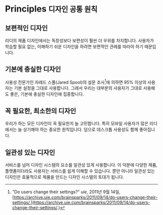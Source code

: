 ---
---

# Principles <small>디자인 공통 원칙</small>

## 보편적인 디자인

리디의 제품 디자인에서는 독창성보다 보편성이 훨씬 더 우위를 차지합니다. 사용자가 학습할 필요 없는, 이해하기 쉬운 디자인을 하려면 보편적인 관례를 따라야 하기 때문입니다.

## 기본에 충실한 디자인

사용성 전문가인 자레드 스풀(Jared Spool)의 설문 조사[^1]에 의하면 95% 이상의 사용자는 기본 설정을 그대로 사용합니다. 그래서 우리는 대부분의 사용자가 그대로 사용해도 좋은, 기본에 충실한 디자인에 집중합니다.

## 꼭 필요한, 최소한의 디자인

우리가 하는 모든 디자인이 꼭 필요한지 늘 고민합니다. 특히 모바일 사용자가 많은 리디에서는 늘 상기해야 하는 중요한 원칙입니다. 덤으로 데스크톱 사용성도 함께 좋아집니다.

## 일관성 있는 디자인

서비스를 넘어 디자인 시스템의 요소를 일관성 있게 사용합니다. 이 덕분에 다양한 제품, 플랫폼이더라도 사용자는 서비스를 쉽게 이해할 수 있습니다. 뿐만 아니라 일관성 있는 디자인은 효율적으로 제품을 만드는 디자인 시스템의 토대가 됩니다.

[^1]: "Do users change their settings?" *uie*, 2011년 9월 14일, [https://archive.uie.com/brainsparks/2011/09/14/do-users-change-their-settings/.](https://archive.uie.com/brainsparks/2011/09/14/do-users-change-their-settings/.)